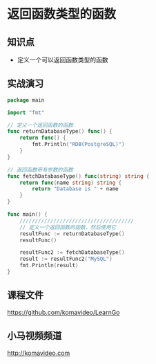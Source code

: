 返回函数类型的函数
=================

## 知识点

* 定义一个可以返回函数类型的函数

## 实战演习

~~~go
package main

import "fmt"

// 定义一个返回函数的函数
func returnDatabaseType() func() {
	return func() {
		fmt.Println("RDB(PostgreSQL)")
	}
}

// 返回函数带有参数的函数
func fetchDatabaseType() func(string) string {
	return func(name string) string {
		return "Database is " + name
	}
}

func main() {
	/////////////////////////////////////
	// 定义一个返回函数的函数，然后使用它
	resultFunc := returnDatabaseType()
	resultFunc()

	resultFunc2 := fetchDatabaseType()
	result := resultFunc2("MySQL")
	fmt.Println(result)
}
~~~

## 课程文件

https://github.com/komavideo/LearnGo

## 小马视频频道

http://komavideo.com